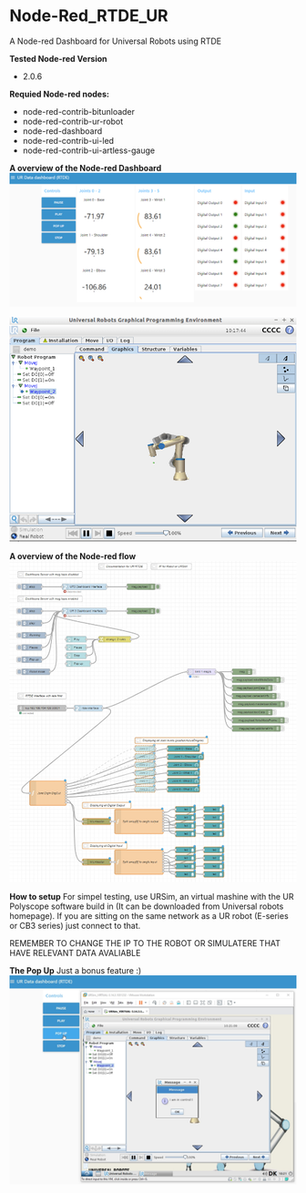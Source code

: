 # Node-Red_RTDE_UR
 A Node-red Dashboard for Universal Robots using RTDE

**Tested Node-red Version**
- 2.0.6

**Requied Node-red nodes:**
- node-red-contrib-bitunloader
- node-red-contrib-ur-robot
- node-red-dashboard
- node-red-contrib-ui-led
- node-red-contrib-ui-artless-gauge

**A overview of the Node-red Dashboard**
![Dashboard overview](https://github.com/glinvad/Node-Red_RTDE_UR/blob/main/Pictures/Dashboard.gif)

![UR polyscope](https://github.com/glinvad/Node-Red_RTDE_UR/blob/main/Pictures/URSim.gif)

**A overview of the Node-red flow**
![Flow overview](https://github.com/glinvad/Node-Red_RTDE_UR/blob/main/Pictures/Overview.jpg)


**How to setup**
For simpel testing, use URSim, an virtual mashine with the UR Polyscope software build in (It can be downloaded from Universal robots homepage).
If you are sitting on the same network as a UR robot (E-series or CB3 series) just connect to that.

REMEMBER TO CHANGE THE IP TO THE ROBOT OR SIMULATERE THAT HAVE RELEVANT DATA AVALIABLE

**The Pop Up**
Just a bonus feature :)
![I am in control](https://github.com/glinvad/Node-Red_RTDE_UR/blob/main/Pictures/PopUp.jpg)

